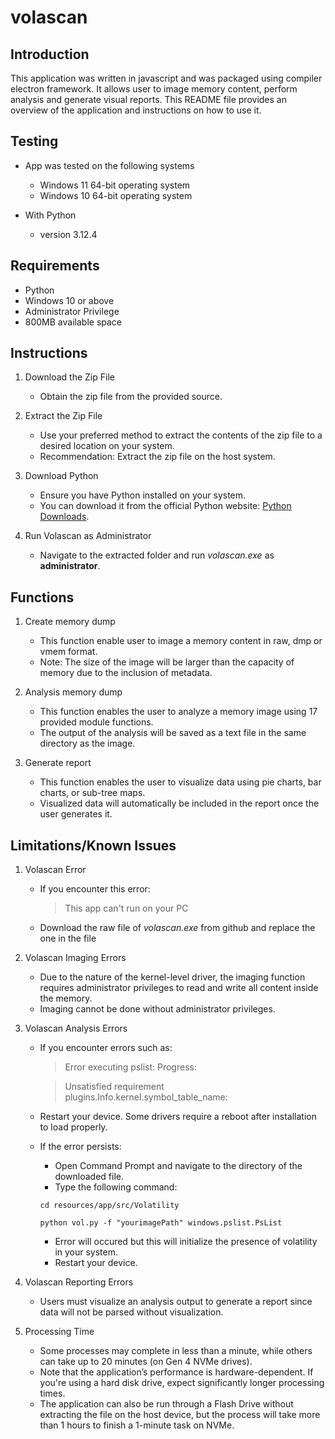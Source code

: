 # volascan

## Introduction

This application was written in javascript and was packaged using compiler electron framework. It allows user to image memory content, perform analysis and generate visual reports. 
This README file provides an overview of the application and instructions on how to use it.



## Testing

- App was tested on the following systems
   - Windows 11 64-bit operating system
   - Windows 10 64-bit operating system

- With Python 
   - version 3.12.4



## Requirements

- Python
- Windows 10 or above
- Administrator Privilege
- 800MB available space



## Instructions

1. Download the Zip File
   - Obtain the zip file from the provided source.

2. Extract the Zip File
   - Use your preferred method to extract the contents of the zip file to a desired location on your system.
   - Recommendation: Extract the zip file on the host system.

3. Download Python
   - Ensure you have Python installed on your system.
   - You can download it from the official Python website: [Python Downloads](https://www.python.org/downloads/).

4. Run Volascan as Administrator
   - Navigate to the extracted folder and run _volascan.exe_ as **administrator**.



## Functions

1. Create memory dump
   - This function enable user to image a memory content in raw, dmp or vmem format.
   - Note: The size of the image will be larger than the capacity of memory due to the inclusion of metadata.

2. Analysis memory dump
   - This function enables the user to analyze a memory image using 17 provided module functions.
   - The output of the analysis will be saved as a text file in the same directory as the image.

3. Generate report
   - This function enables the user to visualize data using pie charts, bar charts, or sub-tree maps.
   - Visualized data will automatically be included in the report once the user generates it.



## Limitations/Known Issues

1. Volascan Error
   - If you encounter this error:

     > This app can't run on your PC
     
   - Download the raw file of _volascan.exe_ from github and replace the one in the file

2. Volascan Imaging Errors
   - Due to the nature of the kernel-level driver, the imaging function requires administrator privileges to read and write all content inside the memory.
   - Imaging cannot be done without administrator privileges.

3. Volascan Analysis Errors
   - If you encounter errors such as:
      > Error executing pslist: Progress:
      
      > Unsatisfied requirement plugins.Info.kernel.symbol_table_name:
   - Restart your device. Some drivers require a reboot after installation to load properly.
   - If the error persists:
      - Open Command Prompt and navigate to the directory of the downloaded file.
      - Type the following command:
     <p></p>
     
     ```
     cd resources/app/src/Volatility
     ```
     ```
     python vol.py -f "yourimagePath" windows.pslist.PsList
     ```
      - Error will occured but this will initialize the presence of volatility in your system.
      - Restart your device.

4. Volascan Reporting Errors
   - Users must visualize an analysis output to generate a report since data will not be parsed without visualization.

5. Processing Time
   - Some processes may complete in less than a minute, while others can take up to 20 minutes (on Gen 4 NVMe drives).
   - Note that the application’s performance is hardware-dependent. If you're using a hard disk drive, expect significantly longer processing times.
   - The application can also be run through a Flash Drive without extracting the file on the host device, but the process will take more than 1 hours to finish a 1-minute task on NVMe.
